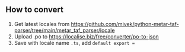 ## How to convert

1.  Get latest locales from https://github.com/mivek/python-metar-taf-parser/tree/main/metar_taf_parser/locale
2.  Upload .po to https://localise.biz/free/converter/po-to-json
3.  Save with locale name `.ts`, add `default export = `
